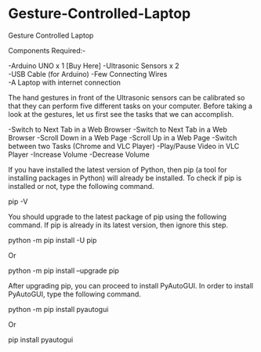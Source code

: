 # Gesture-Controlled-Laptop
Gesture Controlled Laptop

Components Required:-

-Arduino UNO x 1  [Buy Here]
-Ultrasonic Sensors x 2  
-USB Cable (for Arduino) 
-Few Connecting Wires  
-A Laptop with internet connection 

The hand gestures in front of the Ultrasonic sensors can be calibrated so that they can perform five different tasks on your computer. Before taking a look at the gestures, let us first see the tasks that we can accomplish.

-Switch to Next Tab in a Web Browser
-Switch to Next Tab in a Web Browser
-Scroll Down in a Web Page
-Scroll Up in a Web Page
-Switch between two Tasks (Chrome and VLC Player)
-Play/Pause Video in VLC Player
-Increase Volume
-Decrease Volume

If you have installed the latest version of Python, then pip (a tool for installing packages in Python) will already be installed. To check if pip is installed or not, type the following command.

pip -V

You should upgrade to the latest package of pip using the following command. If pip is already in its latest version, then ignore this step.

python -m pip install -U pip

Or

python -m pip install –upgrade pip

After upgrading pip, you can proceed to install PyAutoGUI. In order to install PyAutoGUI, type the following command.


python -m pip install pyautogui

Or

pip install pyautogui
